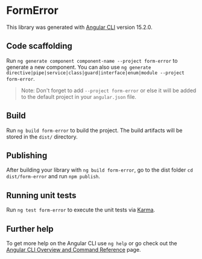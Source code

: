 # FormError

This library was generated with [Angular CLI](https://github.com/angular/angular-cli) version 15.2.0.

## Code scaffolding

Run `ng generate component component-name --project form-error` to generate a new component. You can also use `ng generate directive|pipe|service|class|guard|interface|enum|module --project form-error`.
> Note: Don't forget to add `--project form-error` or else it will be added to the default project in your `angular.json` file. 

## Build

Run `ng build form-error` to build the project. The build artifacts will be stored in the `dist/` directory.

## Publishing

After building your library with `ng build form-error`, go to the dist folder `cd dist/form-error` and run `npm publish`.

## Running unit tests

Run `ng test form-error` to execute the unit tests via [Karma](https://karma-runner.github.io).

## Further help

To get more help on the Angular CLI use `ng help` or go check out the [Angular CLI Overview and Command Reference](https://angular.io/cli) page.
